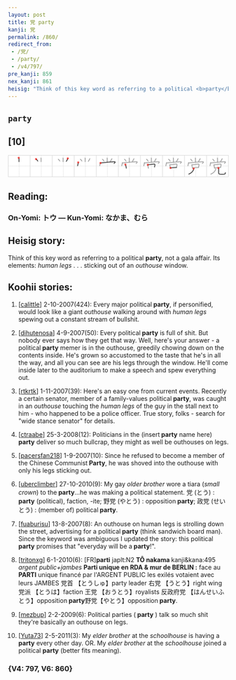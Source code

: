 ```yaml
---
layout: post
title: 党 party
kanji: 党
permalink: /860/
redirect_from:
 - /党/
 - /party/
 - /v4/797/
pre_kanji: 859
nex_kanji: 861
heisig: "Think of this key word as referring to a political <b>party</b>, not a gala affair. Its elements: <i>human legs</i> . . . sticking out of an <i>outhouse</i> window."
---
```


## `party`

## [10]

<div class="stroke"><img src="../images/E5859A.png" /></div>

## Reading:

### On-Yomi: トウ &mdash; Kun-Yomi: なかま、むら

## Heisig story:

Think of this key word as referring to a political <b>party</b>, not a gala affair. Its elements: <i>human legs</i> . . . sticking out of an <i>outhouse</i> window.

## Koohii stories:

1) [<a href="http://kanji.koohii.com/profile/calittle">calittle</a>] 2-10-2007(424): Every major political<strong> party</strong>, if personified, would look like a giant <em>outhouse</em> walking around with <em> human legs</em> spewing out a constant stream of bullshit.

2) [<a href="http://kanji.koohii.com/profile/dihutenosa">dihutenosa</a>] 4-9-2007(50): Every political<strong> party</strong> is full of shit. But nobody ever says how they get that way. Well, here&#039;s your answer - a political<strong> party</strong> memer is in the outhouse, greedily chowing down on the contents inside. He&#039;s grown so accustomed to the taste that he&#039;s in all the way, and all you can see are his legs through the window. He&#039;ll come inside later to the auditorium to make a speech and spew everything out.

3) [<a href="http://kanji.koohii.com/profile/rtkrtk">rtkrtk</a>] 1-11-2007(39): Here&#039;s an easy one from current events. Recently a certain senator, member of a family-values political<strong> party</strong>, was caught in an <em>outhouse</em> touching the <em>human legs</em> of the guy in the stall next to him - who happened to be a police officer. True story, folks - search for &quot;wide stance senator&quot; for details.

4) [<a href="http://kanji.koohii.com/profile/ctraabe">ctraabe</a>] 25-3-2008(12): Politicians in the (insert<strong> party</strong> name here)<strong> party</strong> deliver so much bullcrap, they might as well be outhouses on legs.

5) [<a href="http://kanji.koohii.com/profile/pacersfan218">pacersfan218</a>] 1-9-2007(10): Since he refused to become a member of the Chinese Communist<strong> Party</strong>, he was shoved into the outhouse with only his legs sticking out.

6) [<a href="http://kanji.koohii.com/profile/uberclimber">uberclimber</a>] 27-10-2010(9): My gay <em>older brother</em> wore a tiara (<em>small crown</em>) to the<strong> party</strong>...he was making a political statement. 党 (とう) :<strong> party</strong> (political), faction, -ite; 野党 (やとう) : opposition<strong> party</strong>; 政党 (せいとう) : (member of) political<strong> party</strong>.

7) [<a href="http://kanji.koohii.com/profile/fuaburisu">fuaburisu</a>] 13-8-2007(8): An outhouse on human legs is strolling down the street, advertising for a political<strong> party</strong> (think sandwich board man). Since the keyword was ambiguous I updated the story: this political<strong> party</strong> promises that &quot;everyday will be a<strong> party</strong>!&quot;.

8) [<a href="http://kanji.koohii.com/profile/tritonxg">tritonxg</a>] 6-1-2010(6): [FR]<strong>parti</strong> japlt:N2 <strong>TÔ nakama </strong> kanji&amp;kana:495<em> argent public+jambes </em><strong>Parti unique en RDA &amp; mur de BERLIN :</strong> face au <strong>PARTI</strong> unique financé par l&#039;ARGENT PUBLIC les exilés votaient avec leurs JAMBES 党首 【とうしゅ】party leader 右党 【うとう】right wing 党派 【とうは】faction 王党 【おうとう】royalists 反政府党 【はんせいふとう】opposition<strong> party</strong>野党【やとう】opposition<strong> party</strong>.

9) [<a href="http://kanji.koohii.com/profile/mezbup">mezbup</a>] 2-2-2009(6): Political parties (<strong> party</strong> ) talk so much shit they&#039;re basically an outhouse on legs.

10) [<a href="http://kanji.koohii.com/profile/Yuta73">Yuta73</a>] 2-5-2011(3): My <em>elder brother</em> at the <em>schoolhouse</em> is having a <strong>party</strong> every other day. OR. My <em>elder brother</em> at the <em>schoolhouse</em> joined a political <strong>party</strong> (better fits meaning).

### {V4: 797, V6: 860}
